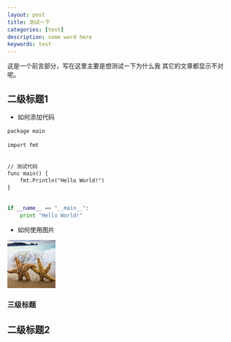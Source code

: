 ```yaml
---
layout: post 
title: 测试一下
categories: [test]
description: some word here
keywords: test
---
```


这是一个前言部分，写在这里主要是想测试一下为什么我 其它的文章都显示不对呢。

## 二级标题1

- 如何添加代码

```golang
package main

import fmt


// 测试代码
func main() {
    fmt.Println("Hello World!")
}
```

```python

if __name__ == "__main__":
    print "Hello World!"

```

- 如何使用图片

![pic](/images/blog/test_pic.jpg)

### 三级标题

## 二级标题2
